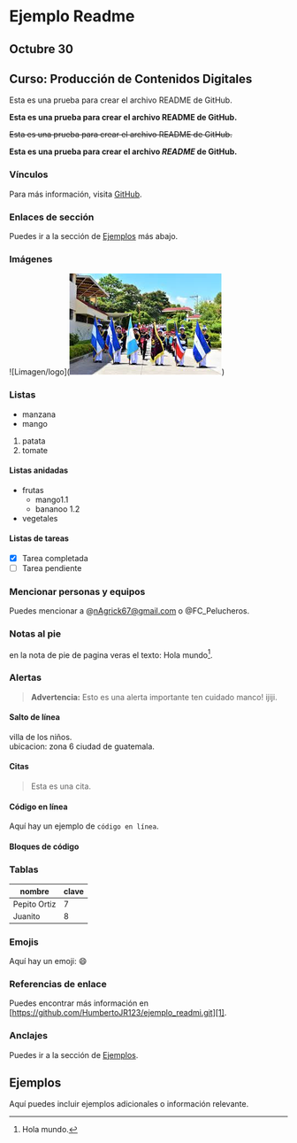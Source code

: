 # Ejemplo Readme

## Octubre 30

## Curso: Producción de Contenidos Digitales

Esta es una prueba para crear el archivo README de GitHub.

**Esta es una prueba para crear el archivo README de GitHub.**

~~Esta es una prueba para crear el archivo README de GitHub.~~

**Esta es una prueba para crear el archivo _README_ de GitHub.**

### Vínculos

Para más información, visita [GitHub](https://github.com).

### Enlaces de sección

Puedes ir a la sección de [Ejemplos](#ejemplos) más abajo.

### Imágenes

![Limagen/logo](![alt text](image.png))

### Listas

- manzana
- mango

1. patata
2. tomate

#### Listas anidadas

- frutas
  - mango1.1
  - bananoo 1.2
- vegetales

#### Listas de tareas

- [x] Tarea completada
- [ ] Tarea pendiente

### Mencionar personas y equipos

Puedes mencionar a @nAgrick67@gmail.com o @FC_Pelucheros.

### Notas al pie

en la nota de pie de pagina veras el texto: Hola mundo[^1].

[^1]: Hola mundo.

### Alertas

> **Advertencia:** Esto es una alerta importante ten cuidado manco! ijiji.

#### Salto de línea

villa de los niños.  
ubicacion: zona 6 ciudad de guatemala.

#### Citas

> Esta es una cita.

#### Código en línea

Aquí hay un ejemplo de `código en línea`.

#### Bloques de código


### Tablas

| nombre | clave |
|---------------|---------------|
| Pepito Ortiz      | 7      |
| Juanito       | 8       |

### Emojis

Aquí hay un emoji: :smile:

### Referencias de enlace

Puedes encontrar más información en [https://github.com/HumbertoJR123/ejemplo_readmi.git][1].

[1]: https://github.com

### Anclajes

Puedes ir a la sección de [Ejemplos](#ejemplos).

## Ejemplos

Aquí puedes incluir ejemplos adicionales o información relevante.
